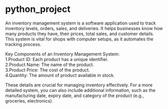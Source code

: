 # python_project
An inventory management system is a software application used to track inventory levels, orders, sales, and deliveries. It helps businesses know how many products they have, their prices, total sales, and customer details. This system is vital for shops with computer setups, as it automates the tracking process.

Key Components of an Inventory Management System:<br>
1.Product ID: Each product has a unique identifier.<br>
2.Product Name: The name of the product.<br>
3.Product Price: The cost of the product.<br>
4.Quantity: The amount of product available in stock.<br>

These details are crucial for managing inventory effectively. For a more detailed system, you can also include additional information, such as the manufacturing date, expiry date, and category of the product (e.g., groceries, electronics).
